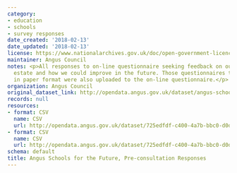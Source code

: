 ```yaml
---
category:
- education
- schools
- survey responses
date_created: '2018-02-13'
date_updated: '2018-02-13'
license: https://www.nationalarchives.gov.uk/doc/open-government-licence/version/3/
maintainer: Angus Council
notes: <p>All responses to on-line questionnaire seeking feedback on our current school
  estate and how we could improve in the future. Those questionnaires that were completed
  in paper format were also uploaded to the on-line questionnaire.</p>
organization: Angus Council
original_dataset_link: http://opendata.angus.gov.uk/dataset/angus-schools-for-the-future-pre-consultation-responses
records: null
resources:
- format: CSV
  name: CSV
  url: http://opendata.angus.gov.uk/dataset/725edfdf-c400-4a7b-bbc0-d0dc21884fd2/resource/ef1c624d-0d35-4e39-bc3e-aee24e363522/download/questionnaire_header.csv
- format: CSV
  name: CSV
  url: http://opendata.angus.gov.uk/dataset/725edfdf-c400-4a7b-bbc0-d0dc21884fd2/resource/5054b71e-84c5-439c-a5dc-1d3dae0abc7f/download/all_individual_responses_redacted.csv
schema: default
title: Angus Schools for the Future, Pre-consultation Responses
---
```

